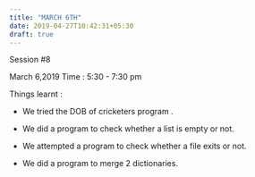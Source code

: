 ```yaml
---
title: "MARCH 6TH"
date: 2019-04-27T10:42:31+05:30
draft: true
---
```

Session #8

March 6,2019
Time : 5:30 - 7:30 pm

Things learnt :

* We tried the DOB of cricketers program .

* We did a program to check whether a list is empty or not.

* We attempted a program to check whether a file exits or not.

* We did a program to merge 2 dictionaries.
